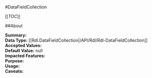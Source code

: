 #DataFieldCollection

[[_TOC_]]

##About

**Summary:**   
**Data Type:** [[Rdl.DataFieldCollection|/API/Rdl/Rdl-DataFieldCollection]]  
**Accepted Values:**   
**Default Value:** null  
**Impacted Features:**   
**Purpose:**   
**Usage:**   
**Caveats:**   

